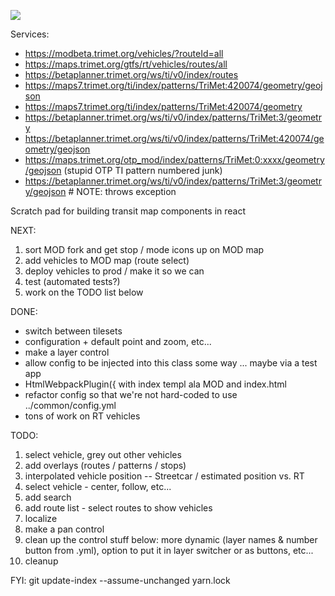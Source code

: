 <a href="https://www.browserstack.com/automate/public-build/OVhaWXRrQysyU0tKM1JZL0p0ZDBwS2dXcitDT3RpamZNYW9tc3FLcGxDVT0\tLWhHYjloQzJWTTNES0FUdU52SjlTSkE9PQ==--9442d8aaef9206dcbf96e8c746804ade957f604d"><img src='https://www.browserstack.com/automate/badge.svg?badge_key=OVhaWXRrQysyU0tKM1JZL0p0ZDBwS2dXcitDT3RpamZNYW9tc3FLcGxDVT0tLWhHYjloQzJWTTNES0FUdU52SjlTSkE9PQ==--9442d8aaef9206dcbf96e8c746804ade957f604d'></a>

Services:
 - https://modbeta.trimet.org/vehicles/?routeId=all
 - https://maps.trimet.org/gtfs/rt/vehicles/routes/all
 - https://betaplanner.trimet.org/ws/ti/v0/index/routes
 - https://maps7.trimet.org/ti/index/patterns/TriMet:420074/geometry/geojson
 - https://maps7.trimet.org/ti/index/patterns/TriMet:420074/geometry
 - https://betaplanner.trimet.org/ws/ti/v0/index/patterns/TriMet:3/geometry
 - https://betaplanner.trimet.org/ws/ti/v0/index/patterns/TriMet:420074/geometry/geojson
 - https://maps.trimet.org/otp_mod/index/patterns/TriMet:0:xxxx/geometry/geojson (stupid OTP TI pattern numbered junk)
 - https://betaplanner.trimet.org/ws/ti/v0/index/patterns/TriMet:3/geometry/geojson # NOTE: throws exception

 
Scratch pad for building transit map components in react


 NEXT:
  1. sort MOD fork and get stop / mode icons up on MOD map
  1. add vehicles to MOD map (route select)
  1. deploy vehicles to prod / make it so we can  
  1. test (automated tests?)
  1. work on the TODO list below


 DONE:
   - switch between tilesets
   - configuration + default point and zoom, etc...
   - make a layer control
   - allow config to be injected into this class some way ... maybe via a test app
   - HtmlWebpackPlugin({ with index templ ala MOD and index.html
   - refactor config so that we're not hard-coded to use ../common/config.yml
   - tons of work on RT vehicles


 TODO:
   1. select vehicle, grey out other vehicles
   1. add overlays (routes / patterns / stops)
   1. interpolated vehicle position -- Streetcar / estimated position vs. RT
   1. select vehicle - center, follow, etc...
   1. add search
   1. add route list - select routes to show vehicles
   1. localize
   1. make a pan control
   1. clean up the control stuff below: more dynamic (layer names & number button from .yml),
      option to put it in layer switcher or as buttons, etc...
   1. cleanup
   

FYI:
   git update-index --assume-unchanged yarn.lock
   

